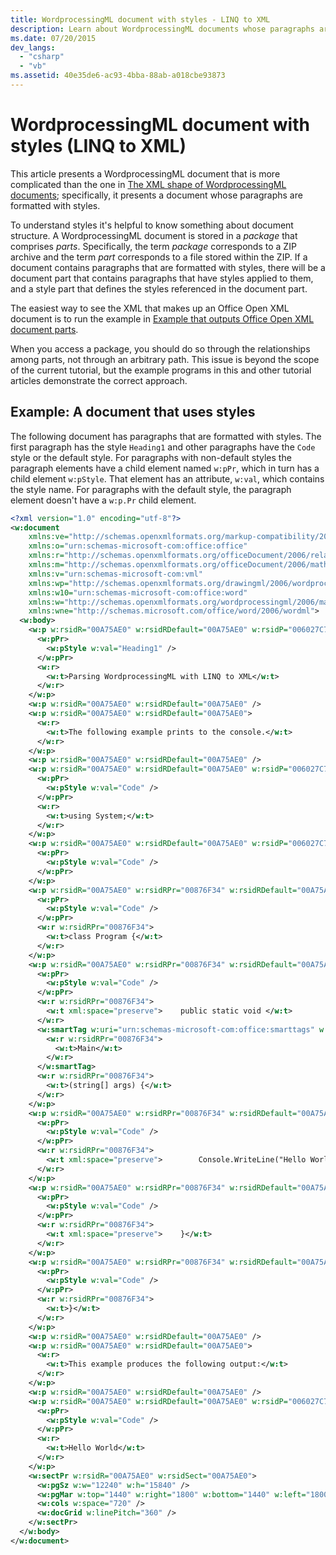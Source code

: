 ```yaml
---
title: WordprocessingML document with styles - LINQ to XML
description: Learn about WordprocessingML documents whose paragraphs are formatted with styles.
ms.date: 07/20/2015
dev_langs:
  - "csharp"
  - "vb"
ms.assetid: 40e35de6-ac93-4bba-88ab-a018cbe93873
---
```


# WordprocessingML document with styles (LINQ to XML)

This article presents a WordprocessingML document that is more complicated than the one in [The XML shape of WordprocessingML documents](xml-shape-wordprocessingml-documents.md); specifically, it presents a document whose paragraphs are formatted with styles.

To understand styles it's helpful to know something about document structure. A WordprocessingML document is stored in a *package* that comprises *parts*. Specifically, the term *package* corresponds to a ZIP archive and the term *part* corresponds to a file stored within the ZIP. If a document contains paragraphs that are formatted with styles, there will be a document part that contains paragraphs that have styles applied to them, and a style part that defines the styles referenced in the document part.

The easiest way to see the XML that makes up an Office Open XML document is to run the example in [Example that outputs Office Open XML document parts](example-outputs-office-open-xml-document-parts.md).

When you access a package, you should do so through the relationships among parts, not through an arbitrary path. This issue is beyond the scope of the current tutorial, but the example programs in this and other tutorial articles demonstrate the correct approach.

## Example: A document that uses styles

The following document has paragraphs that are formatted with styles. The first paragraph has the style `Heading1` and other paragraphs have the `Code` style or the default style. For paragraphs with non-default styles the paragraph elements have a child element named `w:pPr`, which in turn has a child element `w:pStyle`. That element has an attribute, `w:val`, which contains the style name. For paragraphs with the default style, the paragraph element doesn't have a `w:p.Pr` child element.

```xml
<?xml version="1.0" encoding="utf-8"?>
<w:document
    xmlns:ve="http://schemas.openxmlformats.org/markup-compatibility/2006"
    xmlns:o="urn:schemas-microsoft-com:office:office"
    xmlns:r="http://schemas.openxmlformats.org/officeDocument/2006/relationships"
    xmlns:m="http://schemas.openxmlformats.org/officeDocument/2006/math"
    xmlns:v="urn:schemas-microsoft-com:vml"
    xmlns:wp="http://schemas.openxmlformats.org/drawingml/2006/wordprocessingDrawing"
    xmlns:w10="urn:schemas-microsoft-com:office:word"
    xmlns:w="http://schemas.openxmlformats.org/wordprocessingml/2006/main"
    xmlns:wne="http://schemas.microsoft.com/office/word/2006/wordml">
  <w:body>
    <w:p w:rsidR="00A75AE0" w:rsidRDefault="00A75AE0" w:rsidP="006027C7">
      <w:pPr>
        <w:pStyle w:val="Heading1" />
      </w:pPr>
      <w:r>
        <w:t>Parsing WordprocessingML with LINQ to XML</w:t>
      </w:r>
    </w:p>
    <w:p w:rsidR="00A75AE0" w:rsidRDefault="00A75AE0" />
    <w:p w:rsidR="00A75AE0" w:rsidRDefault="00A75AE0">
      <w:r>
        <w:t>The following example prints to the console.</w:t>
      </w:r>
    </w:p>
    <w:p w:rsidR="00A75AE0" w:rsidRDefault="00A75AE0" />
    <w:p w:rsidR="00A75AE0" w:rsidRDefault="00A75AE0" w:rsidP="006027C7">
      <w:pPr>
        <w:pStyle w:val="Code" />
      </w:pPr>
      <w:r>
        <w:t>using System;</w:t>
      </w:r>
    </w:p>
    <w:p w:rsidR="00A75AE0" w:rsidRDefault="00A75AE0" w:rsidP="006027C7">
      <w:pPr>
        <w:pStyle w:val="Code" />
      </w:pPr>
    </w:p>
    <w:p w:rsidR="00A75AE0" w:rsidRPr="00876F34" w:rsidRDefault="00A75AE0" w:rsidP="006027C7">
      <w:pPr>
        <w:pStyle w:val="Code" />
      </w:pPr>
      <w:r w:rsidRPr="00876F34">
        <w:t>class Program {</w:t>
      </w:r>
    </w:p>
    <w:p w:rsidR="00A75AE0" w:rsidRPr="00876F34" w:rsidRDefault="00A75AE0" w:rsidP="006027C7">
      <w:pPr>
        <w:pStyle w:val="Code" />
      </w:pPr>
      <w:r w:rsidRPr="00876F34">
        <w:t xml:space="preserve">    public static void </w:t>
      </w:r>
      <w:smartTag w:uri="urn:schemas-microsoft-com:office:smarttags" w:element="place">
        <w:r w:rsidRPr="00876F34">
          <w:t>Main</w:t>
        </w:r>
      </w:smartTag>
      <w:r w:rsidRPr="00876F34">
        <w:t>(string[] args) {</w:t>
      </w:r>
    </w:p>
    <w:p w:rsidR="00A75AE0" w:rsidRPr="00876F34" w:rsidRDefault="00A75AE0" w:rsidP="006027C7">
      <w:pPr>
        <w:pStyle w:val="Code" />
      </w:pPr>
      <w:r w:rsidRPr="00876F34">
        <w:t xml:space="preserve">        Console.WriteLine("Hello World");</w:t>
      </w:r>
    </w:p>
    <w:p w:rsidR="00A75AE0" w:rsidRPr="00876F34" w:rsidRDefault="00A75AE0" w:rsidP="006027C7">
      <w:pPr>
        <w:pStyle w:val="Code" />
      </w:pPr>
      <w:r w:rsidRPr="00876F34">
        <w:t xml:space="preserve">    }</w:t>
      </w:r>
    </w:p>
    <w:p w:rsidR="00A75AE0" w:rsidRPr="00876F34" w:rsidRDefault="00A75AE0" w:rsidP="006027C7">
      <w:pPr>
        <w:pStyle w:val="Code" />
      </w:pPr>
      <w:r w:rsidRPr="00876F34">
        <w:t>}</w:t>
      </w:r>
    </w:p>
    <w:p w:rsidR="00A75AE0" w:rsidRDefault="00A75AE0" />
    <w:p w:rsidR="00A75AE0" w:rsidRDefault="00A75AE0">
      <w:r>
        <w:t>This example produces the following output:</w:t>
      </w:r>
    </w:p>
    <w:p w:rsidR="00A75AE0" w:rsidRDefault="00A75AE0" />
    <w:p w:rsidR="00A75AE0" w:rsidRDefault="00A75AE0" w:rsidP="006027C7">
      <w:pPr>
        <w:pStyle w:val="Code" />
      </w:pPr>
      <w:r>
        <w:t>Hello World</w:t>
      </w:r>
    </w:p>
    <w:sectPr w:rsidR="00A75AE0" w:rsidSect="00A75AE0">
      <w:pgSz w:w="12240" w:h="15840" />
      <w:pgMar w:top="1440" w:right="1800" w:bottom="1440" w:left="1800" w:header="720" w:footer="720" w:gutter="0" />
      <w:cols w:space="720" />
      <w:docGrid w:linePitch="360" />
    </w:sectPr>
  </w:body>
</w:document>
```
